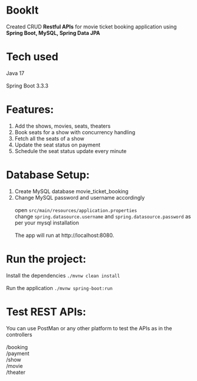 # BookIt
Created CRUD **Restful APIs** for movie ticket booking application using **Spring Boot, MySQL, Spring Data JPA**
# Tech used
Java 17<br><br>
Spring Boot 3.3.3
# Features: 
1. Add the shows, movies, seats, theaters
2. Book seats for a show with concurrency handling
3. Fetch all the seats of a show
4. Update the seat status on payment
5. Schedule the seat status update every minute
# Database Setup:
1. Create MySQL database movie_ticket_booking
2. Change MySQL password and username accordingly<br><br>
open ```src/main/resources/application.properties```<br>
change ```spring.datasource.username``` and ```spring.datasource.password``` as per your mysql installation<br><br>
The app will run at http://localhost:8080.
# Run the project:
Install the dependencies ```./mvnw clean install```<br><br>
Run the application ```./mvnw spring-boot:run```
# Test REST APIs:
You can use PostMan or any other platform to test the APIs as in the controllers<br><br>
/booking<br>
/payment<br>
/show<br>
/movie<br>
/theater<br>







   
   


